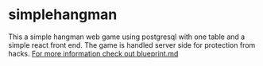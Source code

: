 # simplehangman

This a simple hangman web game using postgresql with one table
and a simple react front end. The game is handled server side for
protection from hacks.
[For more information check out blueprint.md](../master/blueprint.md)
